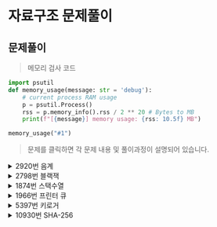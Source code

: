 # 자료구조 문제풀이

## 문제풀이 

> 메모리 검사 코드 

```py
import psutil
def memory_usage(message: str = 'debug'):
    # current process RAM usage
    p = psutil.Process()
    rss = p.memory_info().rss / 2 ** 20 # Bytes to MB
    print(f"[{message}] memory usage: {rss: 10.5f} MB")

memory_usage("#1")
```

> 문제를 클릭하면 각 문제 내용 및 풀이과정이 설명되어 있습니다.
<details>
<summary>2920번 음계</summary>

* [문제링크](https://www.acmicpc.net/problem/2920)

## 백준 2920번 음계

| 시간제한 |메모리제한|정답비율|입력조건|출력조건|
|:----:|:---:|:---:|:---:|:---:|
|  1초  |128MB|55%|문제에표기|문제에표기|

<br>

### 문제

```
문제
다장조는 c d e f g a b C, 총 8개 음으로 이루어져있다. 
이 문제에서 8개 음은 다음과 같이 숫자로 바꾸어 표현한다. 
c는 1로, d는 2로, ..., C를 8로 바꾼다.

1부터 8까지 차례대로 연주한다면 ascending,
8부터 1까지 차례대로 연주한다면 descending,
둘 다 아니라면 mixed 이다.

연주한 순서가 주어졌을 때, 이것이 ascending인지, descending인지,
아니면 mixed인지 판별하는 프로그램을 작성하시오.

입력조건
첫째 줄에 8개 숫자가 주어진다.
이 숫자는 문제 설명에서 설명한 음이며, 1부터 8까지 숫자가 한 번씩 등장한다.

출력조건
첫째 줄에 ascending, descending, mixed 중 하나를 출력한다.

```


<br>

|예제입력|예제출력|
|:---:|:---:|
|1 2 3 4 5 6 7 8|ascending|
|8 7 6 5 4 3 2 1|descending|
|8 1 7 2 6 3 5 4|mixed|



<br>

### 문제풀이 전략


1. 리스트에서 원소를 차례대로 비교한다.
2. 비교할때 두 원소 기준으로 오름차순, 내림차순 여부를 체크한다
3. 지속되는지 확인한다.



### 답안 전체코드

```py
inputData = list(map(int, input().split()))

ascending = 0
descending = 0
for index in range(1,len(inputData)):
    if inputData[index-1]!=inputData[index]+1 and inputData[index-1]!=inputData[index]-1:
        print("mixed")
        break
    elif inputData[index-1]==inputData[index]-1:
        ascending+=1
    elif inputData[index-1]==inputData[index]+1:
        descending+=1

if ascending==7:
    print("ascending")
elif descending==7:
    print("descending")
```

</details>
<details>
<summary>2798번 블랙잭</summary>

* [문제링크](https://www.acmicpc.net/problem/2798)

## backjoon 2798번 블랙잭

| 시간제한 |메모리제한|정답비율|입력조건|출력조건|
|:----:|:---:|:---:|:---:|:---:|
|  1초  |128MB|47%|문제에표기|문제에표기

<br>

### 문제

```
문제

카지노에서 제일 인기 있는 게임 블랙잭의 규칙은 상당히 쉽다.
카드의 합이 21을 넘지 않는 한도 내에서, 카드의 합을 최대한 크게 만드는 게임이다.
블랙잭은 카지노마다 다양한 규정이 있다.

한국 최고의 블랙잭 고수 김정인은 새로운 블랙잭 규칙을 만들어 상근, 창영이와 게임하려고 한다.

김정인 버전의 블랙잭에서 각 카드에는 양의 정수가 쓰여 있다.
그 다음, 딜러는 N장의 카드를 모두 숫자가 보이도록 바닥에 놓는다.
그런 후에 딜러는 숫자 M을 크게 외친다.

이제 플레이어는 제한된 시간 안에 N장의 카드 중에서 3장의 카드를 골라야 한다.
블랙잭 변형 게임이기 때문에, 플레이어가 고른 카드의 합은 M을 넘지 않으면서 M과 최대한 가깝게 만들어야 한다.

N장의 카드에 써져 있는 숫자가 주어졌을 때, M을 넘지 않으면서 M에 최대한 가까운 카드 3장의 합을 구해 출력하시오.

입력
첫째 줄에 카드의 개수 N(3 ≤ N ≤ 100)과 M(10 ≤ M ≤ 300,000)이 주어진다. 둘째 줄에는 카드에 쓰여 있는 수가 주어지며, 이 값은 100,000을 넘지 않는 양의 정수이다.

합이 M을 넘지 않는 카드 3장을 찾을 수 있는 경우만 입력으로 주어진다.

출력
첫째 줄에 M을 넘지 않으면서 M에 최대한 가까운 카드 3장의 합을 출력한다.

```


<br>

|   예제입력    |예제출력|
|:---------:|:---:|
|   5 21    ||
| 5 6 7 8 9 |21|
|   10 500    ||
| 93 181 245 214 315 36 185 138 216 295 |497|



<br>

### 문제풀이 전략


1. 카드 중 3개씩 뽑는 모든 경우의 수는 n(n-1)(n-2) 이며 n의 최대는 100이다.
2. 약 1,000,000이라는 실행횟수는 파이썬에서 부담되는 실행횟수가 아니기 때문에 단순 완전탐색으로 푼다.
3. 3중 반복문(완전탐색)으로 모든 경우의 수를 확인하여 문제를 해결한다.



### 답안 전체코드

```py
n,m = map(int,input().split())
카드덱 = list(map(int,input().split()))
result = 0

for index in range(len(카드덱)):
    for index2 in range(index+1,len(카드덱)):
        for index3 in range(index2+1,len(카드덱)):
            sum_value = 카드덱[index]+카드덱[index2]+카드덱[index3]
            if sum_value <= m:
                result = max(result, sum_value)

print(result)

```

</details>
<details>
<summary>1874번 스택수열</summary>

* [문제링크](https://www.acmicpc.net/problem/1874)

## 백준 1874번 스택수열

| 시간제한 |메모리제한|정답비율|입력조건|출력조건|
|:----:|:---:|:---:|:---:|:---:|
|  2초  |128MB|36%|문제에표기|문제에표기|

<br>

### 문제

```
문제
스택 (stack)은 기본적인 자료구조 중 하나로, 컴퓨터 프로그램을 작성할 때 자주 이용되는 개념이다. 
스택은 자료를 넣는 (push) 입구와 자료를 뽑는 (pop) 입구가 같아 제일 나중에 들어간 자료가 제일 먼저 나오는 (LIFO, Last in First out) 특성을 가지고 있다.

1부터 n까지의 수를 스택에 넣었다가 뽑아 늘어놓음으로써, 하나의 수열을 만들 수 있다.
이때, 스택에 push하는 순서는 반드시 오름차순을 지키도록 한다고 하자.

임의의 수열이 주어졌을 때 스택을 이용해 그 수열을 만들 수 있는지 없는지, 있다면 어떤 순서로 push와 pop 연산을 수행해야 하는지를 알아낼 수 있다.
이를 계산하는 프로그램을 작성하라.

입력
첫 줄에 n (1 ≤ n ≤ 100,000)이 주어진다.
둘째 줄부터 n개의 줄에는 수열을 이루는 1이상 n이하의 정수가 하나씩 순서대로 주어진다.
물론 같은 정수가 두 번 나오는 일은 없다.

출력
입력된 수열을 만들기 위해 필요한 연산을 한 줄에 한 개씩 출력한다.
push연산은 +로, pop 연산은 -로 표현하도록 한다.
불가능한 경우 NO를 출력한다.

```


<br>

| 예제입력1 | 예제출력1 |
|:-----:|:-----:|
|   8   |   +   |
|   4   |   +   |
|   3   |   +   |
|   6   |   +   |
|   8   |   -   |
|   7   |   -   |
|   5   |   +   |
|   2   |   +   |
|   1   |   -   |
|       |   +   |
|       |   +   |
|       |   -   |
|       |   -   |
|       |   -   |
|       |   -   |
|       |   -   |

| 예제입력2 | 예제출력2 |
|:-----:|:-----:|
|   5   |  NO   |
|   1   |       |
|   2   |       |
|   5   |       |
|   3   |       |
|   4   |       |



<br>

### 문제풀이 전략
- 문제 유형
  - 스택, 그리디

문제 이해가 관건이다.
1. push를 하면 1부터 차례로 steak에 들어간다는 뜻이다
2. 만약 4를 steak에 넣고 빼고싶으면 push,push,push,push를 해야한다는 소리이다.(+,+,+,+)
3. 4를 꺼내야하니 pop을 해준다 (-)

* 풀이 전략
    1. 스택에 원소를 삽입할 때는, 단순히 특정 수에 도달할 때 까지 삽입하면 된다.
    2. 스택에서 원소를 연달아 빼낼 때 내림차순을 유지할 수 있는지 확인한다. 

### join 함수
문자열 합치기 - join 함수
join함수는 리스트의 문자열들을 합치는 역할을 합니다. 사용법은 아래와 같습니다.

"".join(리스트)
```python
str = "Hi my name is limcoing" 
splitted_str = str.split() 
print(splitted_str) 
출력 > ['Hi', 'my', 'name', 'is', 'limcoing'] 

joined_str = "".join(splitted_str) 
print(joined_str) 
출력 > Himynameislimcoing 
```

### 답안 전체코드

```py
반복 = int(input())
i=0
count = 1
stack = list()
result = list()
while i<반복:
    i+=1
    data = int(input())
    while count<=data:
        stack.append(count)
        count+=1
        result.append("+")
    if data == stack[-1]:
        stack.pop()
        result.append("-")
    else:
        print("NO")
        exit(0)
        
print('\n'.join(result))
```

</details>
<details>
<summary>1966번 프린터 큐</summary>

* [문제링크](https://www.acmicpc.net/problem/1966)

## 백준 1966번 프린터 큐

| 시간제한 |메모리제한|정답비율|입력조건|출력조건|
|:----:|:---:|:---:|:---:|:---:|
|  2초  |128MB|57%|문제에표기|문제에표기|

<br>

### 문제

```
[문제]
여러분도 알다시피 여러분의 프린터 기기는 여러분이 인쇄하고자 하는 문서를 인쇄 명령을 받은 ‘순서대로’, 즉 먼저 요청된 것을 먼저 인쇄한다.
여러 개의 문서가 쌓인다면 Queue 자료구조에 쌓여서 FIFO - First In First Out - 에 따라 인쇄가 되게 된다.
하지만 상근이는 새로운 프린터기 내부 소프트웨어를 개발하였는데, 이 프린터기는 다음과 같은 조건에 따라 인쇄를 하게 된다.

현재 Queue의 가장 앞에 있는 문서의 ‘중요도’를 확인한다.
나머지 문서들 중 현재 문서보다 중요도가 높은 문서가 하나라도 있다면, 이 문서를 인쇄하지 않고 Queue의 가장 뒤에 재배치 한다.
그렇지 않다면 바로 인쇄를 한다.
예를 들어 Queue에 4개의 문서(A B C D)가 있고, 중요도가 2 1 4 3 라면 C를 인쇄하고, 다음으로 D를 인쇄하고 A, B를 인쇄하게 된다.

여러분이 할 일은, 현재 Queue에 있는 문서의 수와 중요도가 주어졌을 때, 어떤 한 문서가 몇 번째로 인쇄되는지 알아내는 것이다.
예를 들어 위의 예에서 C문서는 1번째로, A문서는 3번째로 인쇄되게 된다.

[입력]
첫 줄에 테스트케이스의 수가 주어진다. 각 테스트케이스는 두 줄로 이루어져 있다.

테스트케이스의 첫 번째 줄에는 문서의 개수 N(1 ≤ N ≤ 100)과, 
몇 번째로 인쇄되었는지 궁금한 문서가 현재 Queue에서 몇 번째에 놓여 있는지를 나타내는 정수 M(0 ≤ M < N)이 주어진다.
이때 맨 왼쪽은 0번째라고 하자.
두 번째 줄에는 N개 문서의 중요도가 차례대로 주어진다.
중요도는 1 이상 9 이하의 정수이고, 중요도가 같은 문서가 여러 개 있을 수도 있다.

[출력]
각 테스트 케이스에 대해 문서가 몇 번째로 인쇄되는지 출력한다.

```


<br>

|    예제입력1     | 예제출력1 |
|:-----------:|:-----:|
|      3      |   1   |
|     1 0     |   2   |
|      5      |   5   |
|     4 2     ||
|   1 2 3 4   ||
|     6 0     ||
| 1 1 9 1 1 1 ||



<br>

### 문제풀이 전략

1. 데이터의 개수가 많지 않으므로, 단순히 문제에서 요구하는 대로 구현한다.
2. 현재 리스트에서 가장 큰수가 앞에 올때까지 회전시킨 뒤에 추출한다.
3. 가장 큰 수가 M이면서 가장 앞에 있을 때 프로그램을 종료한다.


#### enumerate() 함수
인덱스(index)와 원소를 동시에 접근하면서 루프를 돌릴 수가 있을까요? 🐍

바로 파이썬의 내장 함수인 enumerate()를 이용하면 되는데요. for 문의 in 뒷 부분을 enumerate() 함수로 한 번 감싸주기만 하면 됩니다.
```python
for entry in enumerate(['A', 'B', 'C']):
    print(entry)

출력 > (0, 'A')
출력 > (1, 'B')
출력 > (2, 'C')
#----------------------
for i, letter in enumerate(['A', 'B', 'C']):
    print(i, letter)
출력 > 0 A
출력 > 1 B
출력 > 2 C
#----------------------
#시작인덱스 변경
for i, letter in enumerate(['A', 'B', 'C'], start=1):
    print(i, letter)
출력 > 1 A
출력 > 2 B
출력 > 3 C
```



### 답안 전체코드

```py
테스트케이스횟수 = int(input())
횟수=0
while 횟수<테스트케이스횟수:
    횟수+=1
    문서개수, pickNum = map(int,input().split())
    중요도리스트 = list(map(int,input().split()))
    queue = [(중요도,인덱스) for 인덱스, 중요도 in enumerate(중요도리스트)]
    중요도집합 = set(중요도리스트)
    count = 0
    if len(중요도리스트) == len(중요도집합):
        뽑아야하는값=중요도리스트[pickNum]
        중요도리스트.sort(reverse=True)
        for i in 중요도리스트:
            count+=1
            if 뽑아야하는값 == i:
                print(count)
                break
    else:
        while True:
            if queue[0][0] == max(queue, key=lambda x: x[0])[0]:
                count+=1
                if queue[0][1]==pickNum:
                    print(count)
                    break
                else:
                    queue.pop(0)
            else:
                queue.append(queue.pop(0))

```

</details>

<details>
<summary>5397번 키로거</summary>

# [백준 5397번 키로거](https://www.acmicpc.net/problem/5397)

## 5397번 키로거

| 시간제한 |메모리제한|정답비율|입력조건|출력조건|
|:----:|:---:|:---:|:---:|:---:|
|  1초  |256MB|25%|문제에표기|문제에표기|

<br>

### 문제

```
[문제]
창영이는 강산이의 비밀번호를 훔치기 위해서 강산이가 사용하는 컴퓨터에 키로거를 설치했다.
 며칠을 기다린 끝에 창영이는 강산이가 비밀번호 창에 입력하는 글자를 얻어냈다.

키로거는 사용자가 키보드를 누른 명령을 모두 기록한다.
따라서, 강산이가 비밀번호를 입력할 때,
화살표나 백스페이스를 입력해도 정확한 비밀번호를 알아낼 수 있다. 

강산이가 비밀번호 창에서 입력한 키가 주어졌을 때, 강산이의 비밀번호를 알아내는 프로그램을 작성하시오.
강산이는 키보드로 입력한 키는 알파벳 대문자, 소문자, 숫자, 백스페이스, 화살표이다.

[입력]
첫째 줄에 테스트 케이스의 개수가 주어진다.
각 테스트 케이스는 한줄로 이루어져 있고,
강산이가 입력한 순서대로 길이가 L인 문자열이 주어진다. 

(1 ≤ L ≤ 1,000,000) 강산이가 백스페이스를 입력했다면, '-'가 주어진다.
이때 커서의 바로 앞에 글자가 존재한다면, 그 글자를 지운다.
화살표의 입력은 '<'와 '>'로 주어진다.
이때는 커서의 위치를 움직일 수 있다면, 왼쪽 또는 오른쪽으로 1만큼 움직인다.
나머지 문자는 비밀번호의 일부이다. 물론, 나중에 백스페이스를 통해서 지울 수는 있다.

만약 커서의 위치가 줄의 마지막이 아니라면, 커서 및 커서 오른쪽에 있는 모든 문자는 오른쪽으로 한 칸 이동한다.

[출력]
각 테스트 케이스에 대해서, 강산이의 비밀번호를 출력한다. 비밀번호의 길이는 항상 0보다 크다.
```


<br>

|     예제입력     |예제출력|
|:------------:|:---:|
|      2       ||
| <<BP\<A>>Cd- |BAPC|
| ThIsIsS3Cr3t |ThIsIsS3Cr3t|




<br>

### 문제풀이 전략


- 문자열의 크기가 최대 1,000,000 이므로 시간초과이 빡빡하다.
- 스택을 활용하여 시간을 줄여야한다.

1. 두 개의 스택 사이에 있는 커서를 생각하면 편하다.
> 예 ) [        ] 커서 [         ]

2. ㅇ-이러ㄴ--런문제증<짜\>나 로 예를 들어 설명한다.
> "o" : [ㅇ]커서[]<br>
> "-" : []커서[]<br>
> "이" : [이]커서[]<br>
> "러" : [이러]커서[]<br>
> "ㄴ" : [이러ㄴ]커서[]<br>
> "-" : [이러]커서[]<br>
> "-" : [이]커서[]<br>
> "런" : [이런]커서[]<br>
> "문" : [이런문]커서[]<br>
> "제" : [이런문제]커서[]<br>
> "증" : [이런문제증]커서[]<br>
> "<" : [이런문제]커서[증]<br>
> "짜" : [이런문제짜]커서[증]<br>
> ">" : [이런문제짜증]커서[]<br>
> "나" : [이런문제짜증나]커서[]<br>

3. 맨 뒤에 추가 삭제 연산으로만 이루어지기 때문에 시간복잡도를 충분히 줄일 수 있다.
4. 커서 오른쪽에 있는 스택은 거꾸로 뒤집어서 출력해야한다.

### 답안 전체코드

```py
testcase_num = int(input())

for num in range(testcase_num):
    left = []
    right = []
    testcase = input()
    for code in testcase:
        if code == '-':
            if left:
                left.pop()
        elif code == '<':
            if left:
                right.append(left.pop())
        elif code == '>':
            if right:
                left.append(right.pop())
        else:
            left.append(code)
    left.extend(reversed(right))
    print("".join(left))
```

</details>

<details>
<summary>10930번 SHA-256</summary>

# [백준 10930번 SHA-256](https://www.acmicpc.net/problem/10930)

## 백준 10930번 SHA-256

| 시간제한 |메모리제한| 정답비율 |입력조건|출력조건|
|:----:|:---:|:----:|:---:|:---:|
|  1초  |256MB| 76%  |문제에표기|문제에표기|

<br>

### 문제

```
[문제]
문자열 S가 주어졌을 때, SHA-256 해시값을 구하는 프로그램을 작성하시오.

[입력]
첫째 줄에 문자열 S가 주어진다.
S는 알파벳 대문자와 소문자, 그리고 숫자로만 이루어져 있으며, 길이는 최대 50이다.

[출력]
첫째 줄에 S의 SHA-256 해시값을 출력한다.

```


<br>

|예제입력|예제출력|
|:---:|:---:|
|Baekjoon|9944e1862efbb2a4e2486392dc6701896416b251eccdecb8332deb7f4cf2a857|



<br>

### 문제풀이 전략


- hashlib 라이브러리 사용



### 답안 전체코드

```py
import hashlib

print(hashlib.sha256(input().encode()).hexdigest())

```

</details>

